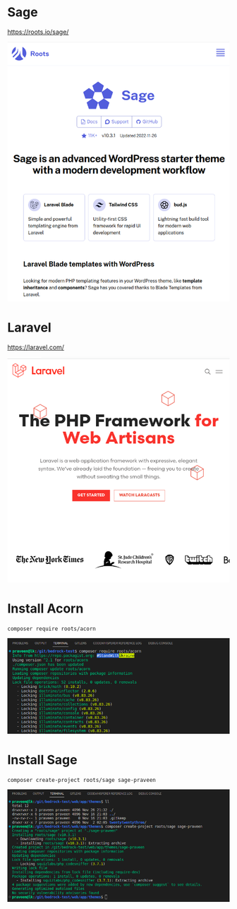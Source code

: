 # Sage

https://roots.io/sage/

![](sage-home.png)

# Laravel

https://laravel.com/

![](laravel.png)

# Install Acorn

`composer require roots/acorn`

![](acorn-install.png)

# Install Sage

`composer create-project roots/sage sage-praveen`

![](sage-praveen.png)